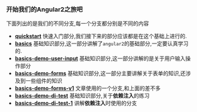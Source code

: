 ### 开始我们的Angular2之旅吧

下面列出的是我们的不同分支,每一个分支都分别是不同的内容

+ [**quickstart**][1] 快速入门部分,我们接下来的部分应该都是在这个基础上进行的.
+ [**basics**][2] 基础知识部分,这一部分讲解了`angular2`的基础部分,一定要认真学习的.
+ [**basics-demo-user-input**][3] 基础知识部分,这一部分讲解的是关于用户输入操作部分
+ [**basics-demo-forms**][4] 基础知识部分,这一部分主要讲解关于表单的知识,还涉及到一些组件的知识
+ [**basics-demo-forms-v1**][5] 文章使用的一个分支,和上面的差不多
+ [**basics-demo-di-test**][6] 基础知识部分,关于**依赖注入**的练习
+ [**basics-demo-di-test-1**][7] 讲解**依赖注入**时使用的分支



[1]:https://github.com/hacking-with-angular/angular2-travel/tree/quickstart
[2]:https://github.com/hacking-with-angular/angular2-travel/tree/basics
[3]:https://github.com/hacking-with-angular/angular2-travel/tree/basics-demo-user-input
[4]:https://github.com/hacking-with-angular/angular2-travel/tree/basics-demo-forms
[5]:https://github.com/hacking-with-angular/angular2-travel/tree/basics-demo-forms-v1
[6]:https://github.com/hacking-with-angular/angular2-travel/tree/basics-demo-di-test
[7]:https://github.com/hacking-with-angular/angular2-travel/tree/basics-demo-di-test-1